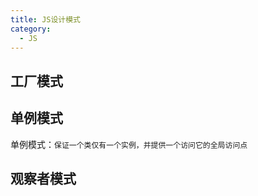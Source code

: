 ```yaml
---
title: JS设计模式
category:
  - JS
---
```




## 工厂模式



## 单例模式

单例模式：`保证一个类仅有一个实例，并提供一个访问它的全局访问点`



## 观察者模式

